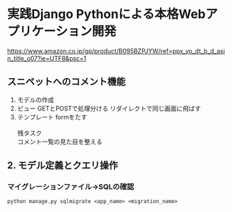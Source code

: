 # 実践Django Pythonによる本格Webアプリケーション開発
https://www.amazon.co.jp/gp/product/B095BZPJYW/ref=ppx_yo_dt_b_d_asin_title_o07?ie=UTF8&psc=1

## スニペットへのコメント機能
1. モデルの作成
2. ビュー
    GETとPOSTで処理分ける
    リダイレクトで同じ画面に飛ばす
3. テンプレート
    formをたす
<br><br>
残タスク<br>
    コメント一覧の見た目を整える

## 2. モデル定義とクエリ操作
### マイグレーションファイル→SQLの確認
```
python manage.py sqlmigrate <app_name> <migration_name>
```
